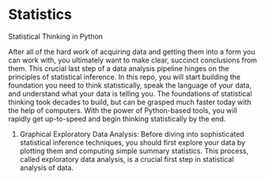 # Statistics
Statistical Thinking in Python

After all of the hard work of acquiring data and getting them into a form you can work with, you ultimately want to make clear, succinct conclusions from them. This crucial last step of a data analysis pipeline hinges on the principles of statistical inference. In this repo, you will start building the foundation you need to think statistically, speak the language of your data, and understand what your data is telling you. The foundations of statistical thinking took decades to build, but can be grasped much faster today with the help of computers. With the power of Python-based tools, you will rapidly get up-to-speed and begin thinking statistically by the end.

1. Graphical Exploratory Data Analysis: Before diving into sophisticated statistical inference techniques, you should first explore your data by plotting them and computing simple summary statistics. This process, called exploratory data analysis, is a crucial first step in statistical analysis of data.